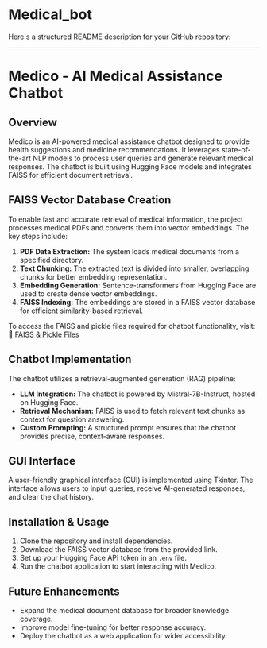 # Medical_bot
Here's a structured README description for your GitHub repository:  

---

# Medico - AI Medical Assistance Chatbot  

## Overview  
Medico is an AI-powered medical assistance chatbot designed to provide health suggestions and medicine recommendations. It leverages state-of-the-art NLP models to process user queries and generate relevant medical responses. The chatbot is built using Hugging Face models and integrates FAISS for efficient document retrieval.  

## FAISS Vector Database Creation  
To enable fast and accurate retrieval of medical information, the project processes medical PDFs and converts them into vector embeddings. The key steps include:  
1. **PDF Data Extraction:** The system loads medical documents from a specified directory.  
2. **Text Chunking:** The extracted text is divided into smaller, overlapping chunks for better embedding representation.  
3. **Embedding Generation:** Sentence-transformers from Hugging Face are used to create dense vector embeddings.  
4. **FAISS Indexing:** The embeddings are stored in a FAISS vector database for efficient similarity-based retrieval.  

To access the FAISS and pickle files required for chatbot functionality, visit:  
🔗 [FAISS & Pickle Files](https://huggingface.co/sujalattarde/medical_chatbot/tree/main)  

## Chatbot Implementation  
The chatbot utilizes a retrieval-augmented generation (RAG) pipeline:  
- **LLM Integration:** The chatbot is powered by Mistral-7B-Instruct, hosted on Hugging Face.  
- **Retrieval Mechanism:** FAISS is used to fetch relevant text chunks as context for question answering.  
- **Custom Prompting:** A structured prompt ensures that the chatbot provides precise, context-aware responses.  

## GUI Interface  
A user-friendly graphical interface (GUI) is implemented using Tkinter. The interface allows users to input queries, receive AI-generated responses, and clear the chat history.  

## Installation & Usage  
1. Clone the repository and install dependencies.  
2. Download the FAISS vector database from the provided link.  
3. Set up your Hugging Face API token in an `.env` file.  
4. Run the chatbot application to start interacting with Medico.  

## Future Enhancements  
- Expand the medical document database for broader knowledge coverage.  
- Improve model fine-tuning for better response accuracy.  
- Deploy the chatbot as a web application for wider accessibility.  
